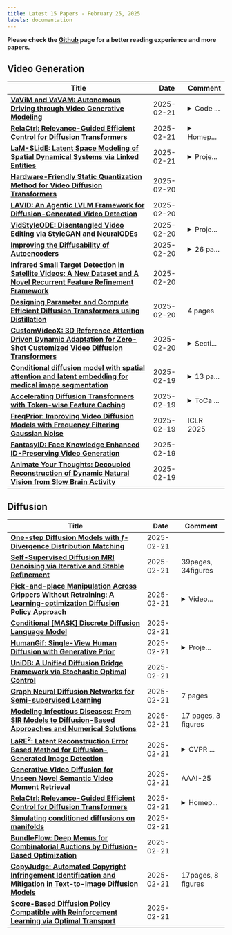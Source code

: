 ```yaml
---
title: Latest 15 Papers - February 25, 2025
labels: documentation
---
```

**Please check the [Github](https://github.com/zezhishao/MTS_Daily_ArXiv) page for a better reading experience and more papers.**

## Video Generation
| **Title** | **Date** | **Comment** |
| --- | --- | --- |
| **[VaViM and VaVAM: Autonomous Driving through Video Generative Modeling](http://arxiv.org/abs/2502.15672v1)** | 2025-02-21 | <details><summary>Code ...</summary><p>Code and model: https://github.com/valeoai/VideoActionModel, project page: https://valeoai.github.io/vavim-vavam/</p></details> |
| **[RelaCtrl: Relevance-Guided Efficient Control for Diffusion Transformers](http://arxiv.org/abs/2502.14377v2)** | 2025-02-21 | <details><summary>Homep...</summary><p>Homepage: https://360cvgroup.github.io/RelaCtrl/ Github: https://github.com/360CVGroup/RelaCtrl</p></details> |
| **[LaM-SLidE: Latent Space Modeling of Spatial Dynamical Systems via Linked Entities](http://arxiv.org/abs/2502.12128v2)** | 2025-02-21 | <details><summary>Proje...</summary><p>Project page: https://ml-jku.github.io/LaM-SLidE/</p></details> |
| **[Hardware-Friendly Static Quantization Method for Video Diffusion Transformers](http://arxiv.org/abs/2502.15077v1)** | 2025-02-20 |  |
| **[LAVID: An Agentic LVLM Framework for Diffusion-Generated Video Detection](http://arxiv.org/abs/2502.14994v1)** | 2025-02-20 |  |
| **[VidStyleODE: Disentangled Video Editing via StyleGAN and NeuralODEs](http://arxiv.org/abs/2304.06020v2)** | 2025-02-20 | <details><summary>Proje...</summary><p>Project website: https://cyberiada.github.io/VidStyleODE</p></details> |
| **[Improving the Diffusability of Autoencoders](http://arxiv.org/abs/2502.14831v1)** | 2025-02-20 | <details><summary>26 pa...</summary><p>26 pages, 22 figures, 9 tables</p></details> |
| **[Infrared Small Target Detection in Satellite Videos: A New Dataset and A Novel Recurrent Feature Refinement Framework](http://arxiv.org/abs/2409.12448v3)** | 2025-02-20 |  |
| **[Designing Parameter and Compute Efficient Diffusion Transformers using Distillation](http://arxiv.org/abs/2502.14226v1)** | 2025-02-20 | 4 pages |
| **[CustomVideoX: 3D Reference Attention Driven Dynamic Adaptation for Zero-Shot Customized Video Diffusion Transformers](http://arxiv.org/abs/2502.06527v2)** | 2025-02-20 | <details><summary>Secti...</summary><p>Section 4 in CustomVideoX Entity Region-Aware Enhancement has description errors. The compared methods data of Table I lacks other metrics</p></details> |
| **[Conditional diffusion model with spatial attention and latent embedding for medical image segmentation](http://arxiv.org/abs/2502.06997v2)** | 2025-02-19 | <details><summary>13 pa...</summary><p>13 pages, 5 figures, 3 tables, Accepted in MICCAI 2024</p></details> |
| **[Accelerating Diffusion Transformers with Token-wise Feature Caching](http://arxiv.org/abs/2410.05317v4)** | 2025-02-19 | <details><summary>ToCa ...</summary><p>ToCa is honored to be accepted by ICLR 2025</p></details> |
| **[FreqPrior: Improving Video Diffusion Models with Frequency Filtering Gaussian Noise](http://arxiv.org/abs/2502.03496v2)** | 2025-02-19 | ICLR 2025 |
| **[FantasyID: Face Knowledge Enhanced ID-Preserving Video Generation](http://arxiv.org/abs/2502.13995v1)** | 2025-02-19 |  |
| **[Animate Your Thoughts: Decoupled Reconstruction of Dynamic Natural Vision from Slow Brain Activity](http://arxiv.org/abs/2405.03280v2)** | 2025-02-19 |  |

## Diffusion
| **Title** | **Date** | **Comment** |
| --- | --- | --- |
| **[One-step Diffusion Models with $f$-Divergence Distribution Matching](http://arxiv.org/abs/2502.15681v1)** | 2025-02-21 |  |
| **[Self-Supervised Diffusion MRI Denoising via Iterative and Stable Refinement](http://arxiv.org/abs/2501.13514v2)** | 2025-02-21 | 39pages, 34figures |
| **[Pick-and-place Manipulation Across Grippers Without Retraining: A Learning-optimization Diffusion Policy Approach](http://arxiv.org/abs/2502.15613v1)** | 2025-02-21 | <details><summary>Video...</summary><p>Video and code are available at https://github.com/yaoxt3/GADP</p></details> |
| **[Conditional [MASK] Discrete Diffusion Language Model](http://arxiv.org/abs/2411.06438v4)** | 2025-02-21 |  |
| **[HumanGif: Single-View Human Diffusion with Generative Prior](http://arxiv.org/abs/2502.12080v2)** | 2025-02-21 | <details><summary>Proje...</summary><p>Project page: https://skhu101.github.io/HumanGif/</p></details> |
| **[UniDB: A Unified Diffusion Bridge Framework via Stochastic Optimal Control](http://arxiv.org/abs/2502.05749v3)** | 2025-02-21 |  |
| **[Graph Neural Diffusion Networks for Semi-supervised Learning](http://arxiv.org/abs/2201.09698v3)** | 2025-02-21 | 7 pages |
| **[Modeling Infectious Diseases: From SIR Models to Diffusion-Based Approaches and Numerical Solutions](http://arxiv.org/abs/2502.15439v1)** | 2025-02-21 | 17 pages, 3 figures |
| **[LaRE$^2$: Latent Reconstruction Error Based Method for Diffusion-Generated Image Detection](http://arxiv.org/abs/2403.17465v4)** | 2025-02-21 | <details><summary>CVPR ...</summary><p>CVPR 2024. Code is available at https://github.com/luo3300612/LaRE</p></details> |
| **[Generative Video Diffusion for Unseen Novel Semantic Video Moment Retrieval](http://arxiv.org/abs/2401.13329v3)** | 2025-02-21 | AAAI-25 |
| **[RelaCtrl: Relevance-Guided Efficient Control for Diffusion Transformers](http://arxiv.org/abs/2502.14377v2)** | 2025-02-21 | <details><summary>Homep...</summary><p>Homepage: https://360cvgroup.github.io/RelaCtrl/ Github: https://github.com/360CVGroup/RelaCtrl</p></details> |
| **[Simulating conditioned diffusions on manifolds](http://arxiv.org/abs/2403.05409v3)** | 2025-02-21 |  |
| **[BundleFlow: Deep Menus for Combinatorial Auctions by Diffusion-Based Optimization](http://arxiv.org/abs/2502.15283v1)** | 2025-02-21 |  |
| **[CopyJudge: Automated Copyright Infringement Identification and Mitigation in Text-to-Image Diffusion Models](http://arxiv.org/abs/2502.15278v1)** | 2025-02-21 | 17pages, 8 figures |
| **[Score-Based Diffusion Policy Compatible with Reinforcement Learning via Optimal Transport](http://arxiv.org/abs/2502.12631v2)** | 2025-02-21 |  |

